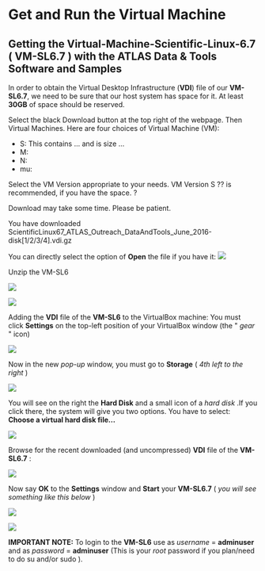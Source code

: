# Get and Run the Virtual Machine


## Getting the Virtual-Machine-Scientific-Linux-6.7 ( **VM-SL6.7** ) with the **ATLAS Data & Tools Software and Samples**


In order to obtain the Virtual Desktop Infrastructure (**VDI**) file of our **VM-SL6.7**, we need to be sure that our host system has space for it.  At least **30GB** of space should be reserved.

Select the black Download button at the top right of the webpage.  Then Virtual Machines.  Here are four choices of Virtual Machine (VM):  
* S: This contains ... and is size ...     
* M:
* N: 
* mu:


Select the VM Version appropriate to your needs.  VM Version S ?? is recommended, if you have the space. ? 

Download may take some time.  Please be patient.

You have downloaded
ScientificLinux67_ATLAS_Outreach_DataAndTools_June_2016-disk[1/2/3/4].vdi.gz


You can directly select the option of **Open** the file if you have it: 
![](pictures/Screenshot_2015-02-05_02.43.32.png)

Unzip the VM-SL6

![](pictures/Screenshot_2015-02-03_15.08.26.png)

![](pictures/Screenshot_2015-02-03_15.28.18.png)

Adding the **VDI** file of the **VM-SL6** to the VirtualBox machine: You must click **Settings** on the top-left position of your VirtualBox window (the " _gear_  " icon)

![](pictures/Screenshot_2015-02-02_22.46.35.png)

Now in the new _pop-up_ window, you must go to **Storage** ( _4th left to the right_ ) 

![](pictures/Screenshot_2015-02-02_22.46.50.png)

You will see on the right the **Hard Disk** and a small icon of a _hard disk_ .If you click there, the system will give you two options. You have to select: **Choose a virtual hard disk file...**

![](pictures/Screenshot_2015-02-02_22.48.11.png)

Browse for the recent downloaded (and uncompressed) **VDI** file of the **VM-SL6.7** :

![](pictures/Screenshot_2015-02-03_15.31.55.png)

Now say **OK** to the **Settings** window and **Start** your **VM-SL6.7**    ( _you will see something like this below_ )

![](pictures/Screenshot_2015-02-03_15.33.12.png)

![](pictures/Screenshot_2015-02-03_15.34.04.png)

**IMPORTANT NOTE:** To login to the **VM-SL6** use as _username_ = **adminuser** and as _password_ = **adminuser**
(This is your *root* password if you plan/need to do su and/or sudo ).

